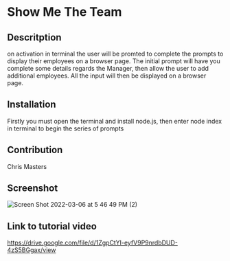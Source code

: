 # Show Me The Team
  

  ## Descritption
  on activation in terminal the user will be promted to complete the prompts to display their employees on a browser page. The initial   prompt will have you     complete some details regards the Manager, then allow the user to add additional employees. All the input     will then be displayed on a browser page.
      
  ## Installation
  Firstly you must open the terminal and install node.js, then enter node index in terminal to begin the series of prompts
      
  ## Contribution
  Chris Masters
  
  ## Screenshot
  ![Screen Shot 2022-03-06 at 5 46 49 PM (2)](https://user-images.githubusercontent.com/95546410/156950223-421591f8-03d1-46d4-9b23-5e7cd5c5c9cd.png)

  ## Link to tutorial video
  https://drive.google.com/file/d/1ZgpCtYI-eyfV9P9nrdbDUD-4zS5BGgax/view
  
    
    
